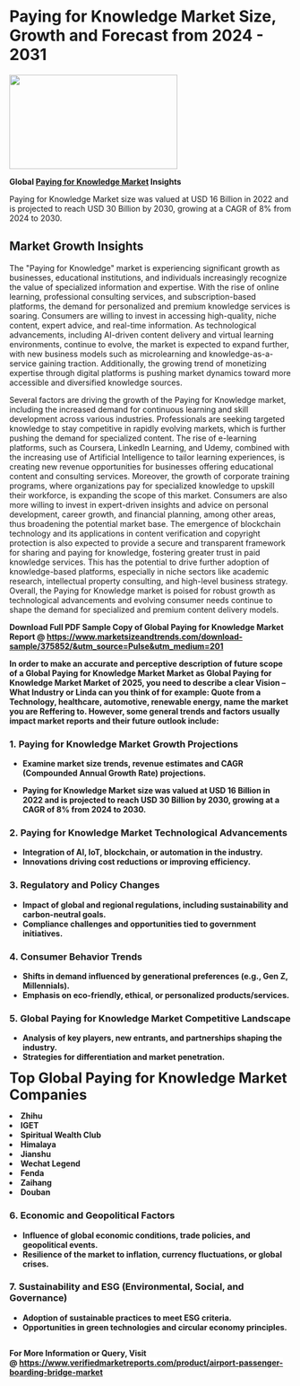 <H1>Paying for Knowledge Market Size, Growth and Forecast from 2024 - 2031</H1><img class="aligncenter size-medium wp-image-584254" src="https://thirdeyenews.in/wp-content/uploads/2024/09/Global-Market-Research-300x168.jpeg" alt="" width="300" height="168" /><p><strong>Global&nbsp;<a href="https://www.marketsizeandtrends.com/download-sample/375852/&amp;utm_source=Pulse&amp;utm_medium=201">Paying for Knowledge Market</a> Insights</strong></p><p>Paying for Knowledge Market size was valued at USD 16 Billion in 2022 and is projected to reach USD 30 Billion by 2030, growing at a CAGR of 8% from 2024 to 2030.</p><p><h2>Market Growth Insights</h2> <p>The "Paying for Knowledge" market is experiencing significant growth as businesses, educational institutions, and individuals increasingly recognize the value of specialized information and expertise. With the rise of online learning, professional consulting services, and subscription-based platforms, the demand for personalized and premium knowledge services is soaring. Consumers are willing to invest in accessing high-quality, niche content, expert advice, and real-time information. As technological advancements, including AI-driven content delivery and virtual learning environments, continue to evolve, the market is expected to expand further, with new business models such as microlearning and knowledge-as-a-service gaining traction. Additionally, the growing trend of monetizing expertise through digital platforms is pushing market dynamics toward more accessible and diversified knowledge sources.</p> <p><strong></strong></p> <p>Several factors are driving the growth of the Paying for Knowledge market, including the increased demand for continuous learning and skill development across various industries. Professionals are seeking targeted knowledge to stay competitive in rapidly evolving markets, which is further pushing the demand for specialized content. The rise of e-learning platforms, such as Coursera, LinkedIn Learning, and Udemy, combined with the increasing use of Artificial Intelligence to tailor learning experiences, is creating new revenue opportunities for businesses offering educational content and consulting services. Moreover, the growth of corporate training programs, where organizations pay for specialized knowledge to upskill their workforce, is expanding the scope of this market. Consumers are also more willing to invest in expert-driven insights and advice on personal development, career growth, and financial planning, among other areas, thus broadening the potential market base. The emergence of blockchain technology and its applications in content verification and copyright protection is also expected to provide a secure and transparent framework for sharing and paying for knowledge, fostering greater trust in paid knowledge services. This has the potential to drive further adoption of knowledge-based platforms, especially in niche sectors like academic research, intellectual property consulting, and high-level business strategy. Overall, the Paying for Knowledge market is poised for robust growth as technological advancements and evolving consumer needs continue to shape the demand for specialized and premium content delivery models.</p> <p><strong></p><p><span class=""><strong>Download Full PDF Sample Copy of Global Paying for Knowledge Market Report</strong> @ <a href="https://www.marketsizeandtrends.com/download-sample/375852/&amp;utm_source=Pulse&amp;utm_medium=201" target="_blank">https://www.marketsizeandtrends.com/download-sample/375852/&amp;utm_source=Pulse&amp;utm_medium=201</a></span></p><p>In order to make an accurate and perceptive description of future scope of a Global&nbsp;Paying for Knowledge Market Market as Global&nbsp;Paying for Knowledge Market Market of 2025, you need to describe a clear Vision &ndash; What Industry or Linda can you think of for example: Quote from a Technology, healthcare, automotive, renewable energy, name the market you are Reffering to. However, some general trends and factors usually impact market reports and their future outlook include:</p><h3>1.&nbsp;<strong>Paying for Knowledge Market Growth Projections</strong></h3><ul><li>Examine market size trends, revenue estimates and CAGR (Compounded Annual Growth Rate) projections.</li><li><p>Paying for Knowledge Market size was valued at USD 16 Billion in 2022 and is projected to reach USD 30 Billion by 2030, growing at a CAGR of 8% from 2024 to 2030.</p></li></ul><h3>2.&nbsp;<strong>Paying for Knowledge Market Technological Advancements</strong></h3><ul><li>Integration of AI, IoT, blockchain, or automation in the industry.</li><li>Innovations driving cost reductions or improving efficiency.</li></ul><h3>3.&nbsp;<strong>Regulatory and Policy Changes</strong></h3><ul><li>Impact of global and regional regulations, including sustainability and carbon-neutral goals.</li><li>Compliance challenges and opportunities tied to government initiatives.</li></ul><h3>4.&nbsp;<strong>Consumer Behavior Trends</strong></h3><ul><li>Shifts in demand influenced by generational preferences (e.g., Gen Z, Millennials).</li><li>Emphasis on eco-friendly, ethical, or personalized products/services.</li></ul><h3>5.&nbsp;<strong>Global Paying for Knowledge Market Competitive Landscape</strong></h3><ul><li>Analysis of key players, new entrants, and partnerships shaping the industry.</li><li>Strategies for differentiation and market penetration.</li></ul><p data-pm-slice="1 1 []"><span style="color: inherit; font-family: inherit; font-size: 25px;">Top Global Paying for Knowledge Market Companies</span></p><div class="" data-test-id=""><p><li>Zhihu</li><li> IGET</li><li> Spiritual Wealth Club</li><li> Himalaya</li><li> Jianshu</li><li> Wechat Legend</li><li> Fenda</li><li> Zaihang</li><li> Douban</li></p></div><h3>6.&nbsp;<strong>Economic and Geopolitical Factors</strong></h3><ul><li>Influence of global economic conditions, trade policies, and geopolitical events.</li><li>Resilience of the market to inflation, currency fluctuations, or global crises.</li></ul><h3>7.&nbsp;<strong>Sustainability and ESG (Environmental, Social, and Governance)</strong></h3><ul><li>Adoption of sustainable practices to meet ESG criteria.</li><li>Opportunities in green technologies and circular economy principles.</li></ul><h2><strong style="font-size: 14px;">For More Information or Query, Visit @&nbsp;</strong><a style="background-color: #ffffff; font-size: 14px;" href="https://www.marketsizeandtrends.com/report/paying-for-knowledge-market/" target="_blank">https://www.verifiedmarketreports.com/product/airport-passenger-boarding-bridge-market</a></h2>
